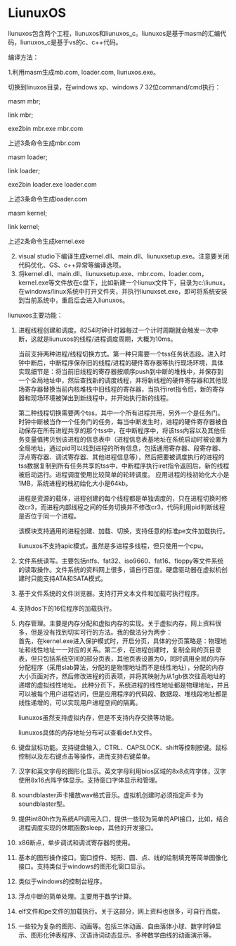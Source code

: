 # LiunuxOS

liunuxos包含两个工程，liunuxos和liunuxos_c。liunuxos是基于masm的汇编代码，liunuxos_c是基于vs的c、c++代码。

编译方法：

1.利用masm生成mb.com, loader.com, liunuxos.exe。

切换到linuxos目录，在windows xp、windows 7 32位command/cmd执行：

masm mbr;

link mbr;

exe2bin mbr.exe mbr.com

上述3条命令生成mbr.com

masm loader;

link loader;

exe2bin loader.exe loader.com

上述3条命令生成loader.com

masm kernel;

link kernel;

上述2条命令生成kernel.exe

2. visual studio下编译生成kernel.dll、main.dll、liunuxsetup.exe。注意要关闭代码优化、GS、c++异常等编译选项。
3. 将kernel.dll、main.dll、liunuxsetup.exe、mbr.com、loader.com，kernel.exe等文件放在c盘下，比如新建一个liunux文件下，目录为c:\liunux，在windows/linux系统中打开文件夹，并执行liunuxset.exe，即可将系统安装到当前系统中，重启后会进入liunuxos。
   



liunuxos主要功能：

 1. 进程线程创建和调度。8254时钟计时器每过一个计时周期就会触发一次中断，这就是liunuxos的线程/进程调度周期，大概为10ms。

	当前支持两种进程/线程切换方式。第一种只需要一个tss任务状态段。进入时钟中断后，中断程序保存旧的线程/进程的硬件寄存器等执行现场环境，具体实现细节是：将当前旧线程的寄存器按顺序push到中断的堆栈中，并保存到一个全局地址中，然后查找新的调度线程，并将新线程的硬件寄存器和其他现场寄存器替换当前内核堆栈中旧线程的寄存器，当执行iret指令后，新的寄存器和现场环境被弹出到新线程中，并开始执行新的线程。

	第二种线程切换需要两个tss，其中一个所有进程共用，另外一个是任务门。时钟中断被当作一个任务门的任务，每当中断发生时，进程的硬件寄存器被自动保存在所有进程共享的那个tss中，在中断程序中，将该tss内容以及其他任务变量值拷贝到该进程的信息表中（进程信息表基地址在系统启动时被设置为全局地址，通过pid可以找到进程的所有信息，包括通用寄存器、段寄存器、浮点寄存器、调试寄存器、其他进程信息等），然后把要被调度执行的进程的tss数据复制到所有任务共享的tss中，中断程序执行iret指令返回后，新的线程被启动运行。进程调度使用比较简单的轮转调度。
	应用进程的栈初始化大小是1MB，系统进程的栈初始化大小是64kb。

	进程是资源的载体，进程创建的每个线程都是单独调度的，只在进程切换时修改cr3，而进程内部线程之间的任务切换并不修改cr3，代码利用pid判断线程是否位于同一个进程。
	
	该模块支持通用的进程创建、加载、切换，支持任意的标准pe文件加载执行。
	
	liunuxos不支持apic模式，虽然是多进程多线程，但只使用一个cpu。

 2. 文件系统读写。主要包括ntfs、fat32、iso9660、fat16、floppy等文件系统的读取操作。文件系统的资料网上很多，请自行百度。硬盘驱动器在虚拟机创建时只能支持ATA和SATA模式。
 3. 基于文件系统的文件浏览器。支持打开文本文件和加载可执行程序。
 4. 支持dos下的16位程序的加载执行。
 
 5. 内存管理。主要是内存分配和虚拟内存的实现。关于虚拟内存，网上资料很多，但是没有找到切实可行的方法。我的做法分为两步：							 
首先，在kernel.exe进入保护模式时，开启分页，具体的分页策略是：物理地址和线性地址一一对应的关系。第二步，在进程创建时，复制全局的页目录表，但只包括系统空间的部分页表，其他页表设置为0，同时调用全局的内存分配程序（采用slab算法，分配的是物理地址而不是线性地址），分配的内存大小页面对齐，然后修改进程的页表项，并将其映射为从1gb依次往高地址的递增的虚拟线性地址。
此种分页下，系统进程的线性地址都是物理地址，并且可以被每个用户进程访问，但是应用程序的代码段、数据段、堆栈段地址都是线性递增的，可以实现用户进程空间的隔离。

	liunuxos虽然支持虚拟内存，但是不支持内存交换等功能。

	liunuxos具体的内存地址分布可以查看def.h文件。

 6. 键盘鼠标功能。支持键盘输入，CTRL、CAPSLOCK、shift等控制按键。鼠标控制以及左右键点击等操作，进而支持右键菜单。
 7. 汉字和英文字母的图形化显示。英文字母利用bios区域的8x8点阵字体，汉字使用8x16点阵字体显示。支持窗口字体显示和管理。
 
 8. soundblaster声卡播放wav格式音乐。虚拟机创建时必须指定声卡为soundblaster型。
 9. 提供int80h作为系统API调用入口，提供一些较为简单的API接口，比如，结合进程调度实现的休眠函数sleep，其他的开发接口。

 10. x86断点，单步调试和调试寄存器的使用。

 11. 基本的图形操作接口。窗口控件、矩形、圆、点、线的绘制填充等简单图像化接口。支持类似于windows的图形化窗口显示。
 12. 类似于windows的控制台程序。

 13. 浮点中断的简单处理。主要用于数学计算。
 
 14. elf文件和pe文件的加载执行。关于这部分，网上资料也很多，可自行百度。
 15. 一些较为复杂的图形、动画等。包括三体动画、自由落体小球、数字时钟显示、图形化钟表程序、汉语诗词动态显示、多种数学曲线的动画演示等。
